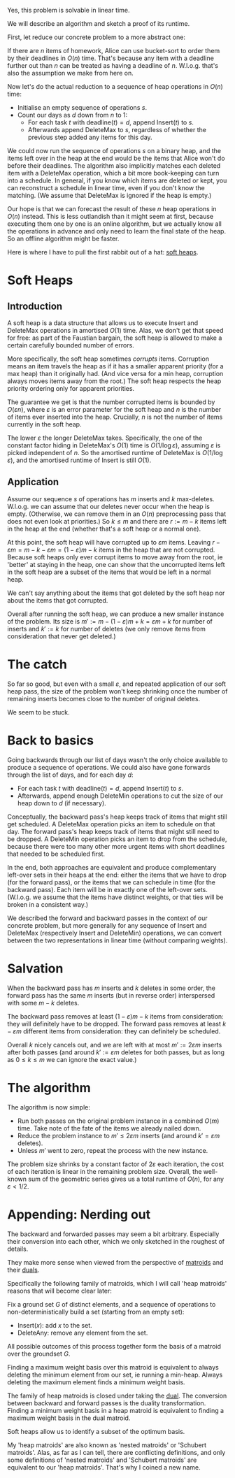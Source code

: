 Yes, this problem is solvable in linear time.

We will describe an algorithm and sketch a proof of its runtime.

First, let reduce our concrete problem to a more abstract one:

If there are $n$ items of homework, Alice can use bucket-sort to order them by their deadlines in $O(n)$ time.  That's because any item with a deadline further out than $n$ can be treated as having a deadline of $n$.  W.l.o.g. that's also the assumption we make from here on.

Now let's do the actual reduction to a sequence of heap operations in $O(n)$ time:
- Initialise an empty sequence of operations $s$.
- Count our days as $d$ down from $n$ to $1$:
  - For each task $t$ with $\text{deadline}(t) = d$, append $\text{Insert}(t)$ to $s$.
  - Afterwards append $\text{DeleteMax}$ to $s$, regardless of whether the previous step added any items for this day.

We could now run the sequence of operations $s$ on a binary heap, and the items left over in the heap at the end would be the items that Alice won't do before their deadlines.  The algorithm also implicitly matches each deleted item with a $\text{DeleteMax}$ operation, which a bit more book-keeping can turn into a schedule.  In general, if you know which items are deleted or kept, you can reconstruct a schedule in linear time, even if you don't know the matching. (We assume that $\text{DeleteMax}$ is ignored if the heap is empty.)

Our hope is that we can forecast the result of these $n$ heap operations in $O(n)$ instead.  This is less outlandish than it might seem at first, because executing them one by one is an online algorithm, but we actually know all the operations in advance and only need to learn the final state of the heap.  So an offline algorithm might be faster.

Here is where I have to pull the first rabbit out of a hat: [soft heaps](https://en.wikipedia.org/wiki/Soft_heap).

# Soft Heaps

## Introduction

A soft heap is a data structure that allows us to execute $\text{Insert}$ and $\text{DeleteMax}$ operations in amortised $O(1)$ time.  Alas, we don't get that speed for free: as part of the Faustian bargain, the soft heap is allowed to make a certain carefully bounded number of errors.

More specifically, the soft heap sometimes *corrupts* items.  Corruption means an item travels the heap as if it has a smaller apparent priority (for a max heap) than it originally had.  (And vice versa for a min heap, corruption always moves items away from the root.)  The soft heap respects the heap priority ordering only for apparent priorities.

The guarantee we get is that the number corrupted items is bounded by $O(\varepsilon n)$, where $\varepsilon$ is an error parameter for the soft heap and $n$ is the number of items ever inserted into the heap.  Crucially, $n$ is not the number of items currently in the soft heap.

The lower $\varepsilon$ the longer $\text{DeleteMax}$ takes.  Specifically, the one of the constant factor hiding in $\text{DeleteMax}$'s $O(1)$ time is $O(1/\log \varepsilon)$, assuming $\varepsilon$ is picked independent of $n$.  So the amortised runtime of $\text{DeleteMax}$ is $O(1/\log \varepsilon)$, and the amortised runtime of $\text{Insert}$ is still $O(1)$.

## Application

Assume our sequence $s$ of operations has $m$ inserts and $k$ max-deletes.  W.l.o.g. we can assume that our deletes never occur when the heap is empty.  (Otherwise, we can remove them in an $O(n)$ preprocessing pass that does not even look at priorities.)  So $k \leq m$ and there are $r := m - k$ items left in the heap at the end (whether that's a soft heap or a normal one).

At this point, the soft heap will have corrupted up to $\varepsilon m$ items.  Leaving $r - \varepsilon m = m - k - \varepsilon m = (1-\varepsilon)m - k$ items in the heap that are not corrupted.  Because soft heaps only ever corrupt items to move away from the root, ie 'better' at staying in the heap, one can show that the uncorrupted items left in the soft heap are a subset of the items that would be left in a normal heap.

We can't say anything about the items that got deleted by the soft heap nor about the items that got corrupted.

Overall after running the soft heap, we can produce a new smaller instance of the problem.  Its size is $m' := m - (1-\varepsilon)m + k = \varepsilon m + k$ for number of inserts and $k' := k$ for number of deletes (we only remove items from consideration that never get deleted.)

# The catch

So far so good, but even with a small $\varepsilon$, and repeated application of our soft heap pass, the size of the problem won't keep shrinking once the number of remaining inserts becomes close to the number of original deletes.

We seem to be stuck.

# Back to basics

Going backwards through our list of days wasn't the only choice available to produce a sequence of operations.  We could also have gone forwards through the list of days, and for each day $d$:
- For each task $t$ with $\text{deadline}(t) = d$, append $\text{Insert}(t)$ to $s$.
- Afterwards, append enough $\text{DeleteMin}$ operations to cut the size of our heap down to $d$ (if necessary).

Conceptually, the backward pass's heap keeps track of items that might still get scheduled.  A $\text{DeleteMax}$ operation picks an item to schedule on that day.  The forward pass's heap keeps track of items that might still need to be dropped.  A $\text{DeleteMin}$ operation picks an item to drop from the schedule, because there were too many other more urgent items with short deadlines that needed to be scheduled first.

In the end, both approaches are equivalent and produce complementary left-over sets in their heaps at the end: either the items that we have to drop (for the forward pass), or the items that we can schedule in time (for the backward pass).  Each item will be in exactly one of the left-over sets.  (W.l.o.g. we assume that the items have distinct weights, or that ties will be broken in a consistent way.)

We described the forward and backward passes in the context of our concrete problem, but more generally for any sequence of $\text{Insert}$ and $\text{DeleteMax}$ (respectively $\text{Insert}$ and $\text{DeleteMin}$) operations, we can convert between the two representations in linear time (without comparing weights).

# Salvation

When the backward pass has $m$ inserts and $k$ deletes in some order, the forward pass has the same $m$ inserts (but in reverse order) interspersed with some $m - k$ deletes.

The backward pass removes at least $(1-\varepsilon)m - k$ items from consideration: they will definitely have to be dropped.  The forward pass removes at least $k - \varepsilon m$ different items from consideration: they can definitely be scheduled.

Overall $k$ nicely cancels out, and we are left with at most $m':=2\varepsilon m$ inserts after both passes (and around $k':= \varepsilon m$ deletes for both passes, but as long as $0 \leq k \leq m$ we can ignore the exact value.)

# The algorithm

The algorithm is now simple:
- Run both passes on the original problem instance in a combined $O(m)$ time.  Take note of the fate of the items we already nailed down.
- Reduce the problem instance to $m' \leq 2\varepsilon m$ inserts (and around $k' = \varepsilon m$ deletes).
- Unless $m'$ went to zero, repeat the process with the new instance.

The problem size shrinks by a constant factor of $2\varepsilon$ each iteration, the cost of each iteration is linear in the remaining problem size.  Overall, the well-known sum of the geometric series gives us a total runtime of $O(n)$, for any $\varepsilon < 1/2$.

# Appending: Nerding out

The backward and forwarded passes may seem a bit arbitrary.  Especially their conversion into each other, which we only sketched in the roughest of details.

They make more sense when viewed from the perspective of [matroids](https://en.wikipedia.org/wiki/Matroid) and their [duals](https://en.wikipedia.org/wiki/Dual_matroid).

Specifically the following family of matroids, which I will call 'heap matroids' reasons that will become clear later:

Fix a ground set $G$ of distinct elements, and a sequence of operations to non-deterministically build a set (starting from an empty set):
- $\text{Insert}(x)$: add $x$ to the set.
- $\text{DeleteAny}$: remove any element from the set.

All possible outcomes of this process together form the basis of a matroid over the groundset $G$.

Finding a maximum weight basis over this matroid is equivalent to always deleting the minimum element from our set, ie running a min-heap.  Always deleting the maximum element finds a minimum weight basis.

The family of heap matroids is closed under taking the [dual](https://en.wikipedia.org/wiki/Dual_matroid).  The conversion between backward and forward passes is the duality transformation.  Finding a minimum weight basis in a heap matroid is equivalent to finding a maximum weight basis in the dual matroid.

Soft heaps allow us to identify a subset of the optimum basis.

My 'heap matroids' are also known as 'nested matroids' or 'Schubert matroids'.  Alas, as far as I can tell, there are conflicting definitions, and only some definitions of 'nested matroids' and 'Schubert matroids' are equivalent to our 'heap matroids'.  That's why I coined a new name.
